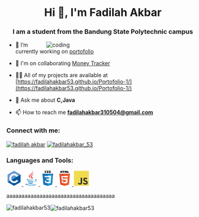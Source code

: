 <h1 align="center">Hi 👋, I'm Fadilah Akbar</h1>
<h3 align="center">I am a student from the Bandung State Polytechnic campus</h3>
<img align="right" alt="coding" width="400" src="https://cdn.dribbble.com/users/2131993/screenshots/4948736/thoughtworks-gif_dribbble.gif">



- 🔭 I’m currently working on [portofolio](https://fadilahakbar53.github.io/Portofolio-1/)

- 👯 I'm on collaborating [Money Tracker](https://github.com/adriannprtm/money-tracking-kelompok-B6)

- 👨‍💻 All of my projects are available at [https://fadilahakbar53.github.io/Portofolio-1/](https://fadilahakbar53.github.io/Portofolio-1/)

- 💬 Ask me about **C,Java**

- 📫 How to reach me **fadilahakbar310504@gmail.com**

<h3 align="left">Connect with me:</h3>
<p align="left">
<a href="https://linkedin.com/in/fadilah akbar" target="blank"><img align="center" src="https://raw.githubusercontent.com/rahuldkjain/github-profile-readme-generator/master/src/images/icons/Social/linked-in-alt.svg" alt="fadilah akbar" height="30" width="40" /></a>
<a href="https://instagram.com/fadilahakbar_53" target="blank"><img align="center" src="https://raw.githubusercontent.com/rahuldkjain/github-profile-readme-generator/master/src/images/icons/Social/instagram.svg" alt="fadilahakbar_53" height="30" width="40" /></a>
</p>

<h3 align="left">Languages and Tools:</h3>
<p align="left"> <a href="https://www.cprogramming.com/" target="_blank" rel="noreferrer"> <img src="https://raw.githubusercontent.com/devicons/devicon/master/icons/c/c-original.svg" alt="c" width="40" height="40"/> </a>  <a href="https://www.java.com" target="_blank" rel="noreferrer"> <img src="https://raw.githubusercontent.com/devicons/devicon/master/icons/java/java-original.svg" alt="java" width="40" height="40"/> </a> <a href="https://www.w3schools.com/css/" target="_blank" rel="noreferrer"> <img src="https://raw.githubusercontent.com/devicons/devicon/master/icons/css3/css3-original-wordmark.svg" alt="css3" width="40" height="40"/> </a> <a href="https://www.w3.org/html/" target="_blank" rel="noreferrer"> <img src="https://raw.githubusercontent.com/devicons/devicon/master/icons/html5/html5-original-wordmark.svg" alt="html5" width="40" height="40"/> </a> <a href="https://developer.mozilla.org/en-US/docs/Web/JavaScript" target="_blank" rel="noreferrer"> <img src="https://raw.githubusercontent.com/devicons/devicon/master/icons/javascript/javascript-original.svg" alt="javascript" width="40" height="40"/> </a> </p>
aaaaaaaaaaaaaaaaaaaaaaaaaaaaaaaaaaaa
<p><img align="left" src="https://github-readme-stats.vercel.app/api/top-langs?username=fadilahakbar53&show_icons=true&locale=en&layout=compact" alt="fadilahakbar53" /></p>
<p><img align="center" src="https://github-readme-streak-stats.herokuapp.com/?user=fadilahakbar53&" alt="fadilahakbar53" /></p>
